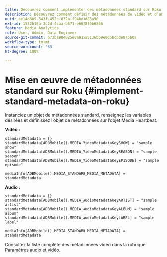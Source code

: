 ```yaml
---
title: Découvrez comment implémenter des métadonnées standard sur Roku.
description: Découvrez comment définir des métadonnées de vidéo et d’annonce publicitaire standard à envoyer avec les appels de suivi sur Roku.
uuid: ae14d809-343f-452c-832a-f94bd3d83a90
exl-id: 1552b16a-3c2d-4caa-b571-e6628f0b6866
feature: Media Analytics
role: User, Admin, Data Engineer
source-git-commit: a73ba98e025e0a915a5136bb9e0d5bcbde875b0a
workflow-type: tm+mt
source-wordcount: '63'
ht-degree: 100%

---
```


# Mise en œuvre de métadonnées standard sur Roku {#implement-standard-metadata-on-roku}

Instanciez un objet de métadonnées standard, renseignez les variables désirées et définissez l’objet de métadonnées sur l’objet Media Heartbeat.

**Vidéo :**

```
standardMetadata = {}
standardMetadata[ADBMobile().MEDIA_VideoMetadataKeySHOW] = "sample show"
standardMetadata[ADBMobile().MEDIA_VideoMetadataKeySEASON] = "sample season"
standardMetadata[ADBMobile().MEDIA_VideoMetadataKeyEPISODE] = "sample episode"

mediaInfo[ADBMobile().MEDIA_STANDARD_MEDIA_METADATA] = standardMetadata
```

**Audio :**

```
standardMetadata = {}
standardMetadata[ADBMobile().MEDIA_AudioMetadataKeyARTIST] = "sample artist"
standardMetadata[ADBMobile().MEDIA_AudioMetadataKeyALBUM] = "sample album"
standardMetadata[ADBMobile().MEDIA_AudioMetadataKeyLABEL] = "sample label"

mediaInfo[ADBMobile().MEDIA_STANDARD_MEDIA_METADATA] = standardMetadata
```

Consultez la liste complète des métadonnées vidéo dans la rubrique [Paramètres audio et vidéo](/help/implementation/variables/audio-video-parameters.md).

